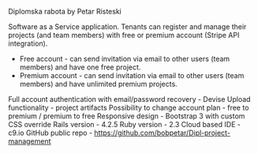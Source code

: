 Diplomska rabota by Petar Risteski

Software as a Service application. Tenants can register and manage their projects (and team members) with free or premium account (Stripe API integration).
- Free account - can send invitation via email to other users (team members) and have one free project.
- Premium account - can send invitation via email to other users (team members) and have unlimited premium projects.

Full account authentication with email/password recovery - Devise
Upload functionality - project artifacts
Possibility to change account plan - free to premium / premium to free
Responsive design - Bootstrap 3 with custom CSS override
Rails version - 4.2.5
Ruby version - 2.3
Cloud based IDE - c9.io
GitHub public repo - https://github.com/bobpetar/Dipl-project-management